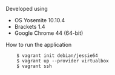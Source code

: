 Developed using

* OS Yosemite 10.10.4
* Brackets 1.4
* Google Chrome 44 (64-bit)

How to run the application

        $ vagrant init debian/jessie64
        $ vagrant up --provider virtualbox
        $ vagrant ssh

